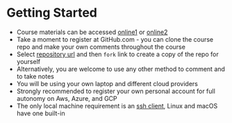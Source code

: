 # Getting Started

* Course materials can be accessed [online1](http://multicloud-courseware.surge.sh/) or [online2](https://vkhazin.gitbooks.io/multicloud-courseware)
* Take a moment to register at GitHub.com - you can clone the course repo and make your own comments throughout the course
* Select [repository url](https://github.com/vkhazin/multicloud-courseware.git) and then `fork` link to create a copy of the repo for yourself 
* Alternatively, you are welcome to use any other method to comment and to take notes
* You will be using your own laptop and different cloud providers
* Strongly recommended to register your own personal account for full autonomy on Aws, Azure, and GCP
* The only local machine requirement is an [ssh client](https://www.ssh.com/ssh/download/), Linux and macOS have one built-in

 